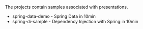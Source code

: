 The projects contain samples associated with presentations.


  * spring-data-demo - Spring Data in 10min
  * spring-di-sample - Dependency Injection with Spring in 10min
